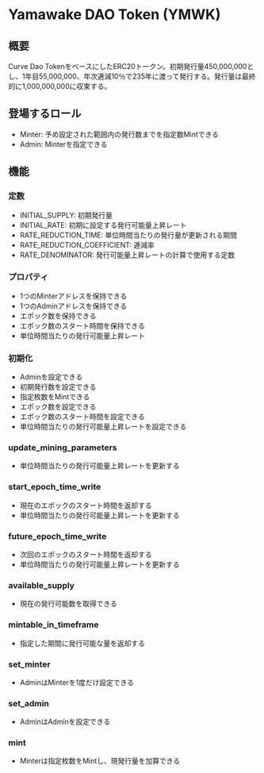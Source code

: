 # Yamawake DAO Token (YMWK)

## 概要

Curve Dao TokenをベースにしたERC20トークン。初期発行量450,000,000とし、1年目55,000,000、年次逓減10％で235年に渡って発行する。発行量は最終的に1,000,000,000に収束する。

## 登場するロール

- Minter: 予め設定された範囲内の発行数までを指定数Mintできる
- Admin: Minterを指定できる

## 機能

### 定数

- INITIAL_SUPPLY: 初期発行量
- INITIAL_RATE: 初期に設定する発行可能量上昇レート
- RATE_REDUCTION_TIME: 単位時間当たりの発行量が更新される期間
- RATE_REDUCTION_COEFFICIENT: 逓減率
- RATE_DENOMINATOR: 発行可能量上昇レートの計算で使用する定数

### プロパティ

- 1つのMinterアドレスを保持できる
- 1つのAdminアドレスを保持できる
- エポック数を保持できる
- エポック数のスタート時間を保持できる
- 単位時間当たりの発行可能量上昇レート

### 初期化

- Adminを設定できる
- 初期発行数を設定できる
- 指定枚数をMintできる
- エポック数を設定できる
- エポック数のスタート時間を設定できる
- 単位時間当たりの発行可能量上昇レートを設定できる

### update_mining_parameters

- 単位時間当たりの発行可能量上昇レートを更新する

### start_epoch_time_write

- 現在のエポックのスタート時間を返却する
- 単位時間当たりの発行可能量上昇レートを更新する

### future_epoch_time_write

- 次回のエポックのスタート時間を返却する
- 単位時間当たりの発行可能量上昇レートを更新する

### available_supply

- 現在の発行可能数を取得できる

### mintable_in_timeframe

- 指定した期間に発行可能な量を返却する

### set_minter

- AdminはMinterを1度だけ設定できる

### set_admin

- AdminはAdminを設定できる

### mint

- Minterは指定枚数をMintし、現発行量を加算できる
